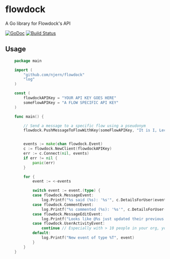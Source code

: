 flowdock
========

A Go library for Flowdock's API


[![GoDoc](https://godoc.org/github.com/njern/flowdock?status.png)](https://godoc.org/github.com/njern/flowdock)
[![Build Status](https://travis-ci.org/njern/flowdock.png?branch=master)](https://travis-ci.org/njern/flowdock)<br>

## Usage


```go
    package main

    import (
        "github.com/njern/flowdock"
        "log"
    )

    const (
        flowdockAPIKey = "YOUR API KEY GOES HERE"
        someFlowAPIKey = "A FLOW SPECIFIC API KEY"
    )

    func main() {

        // Send a message to a specific flow using a pseudonym
	    flowdock.PushMessageToFlowWithKey(someFlowAPIKey, "It is I, Leclerc!", "Monsieur Roger LeClerc")


        events := make(chan flowdock.Event)
        c := flowdock.NewClient(flowdockAPIKey)
        err := c.Connect(nil, events)
        if err != nil {
            panic(err)
        }

        for {
            event := <-events

            switch event := event.(type) {
            case flowdock.MessageEvent:
                log.Printf("%s said (%s): '%s'", c.DetailsForUser(event.UserID).Nick, event.Flow, event.Content)
            case flowdock.CommentEvent:
                log.Printf("%s commented (%s): '%s'", c.DetailsForUser(event.UserID).Nick, event.Flow, event.Content.Text)
            case flowdock.MessageEditEvent:
                log.Printf("Looks like @%s just updated their previous message: '%s'. New message is '%s'", c.DetailsForUser(event.UserID).Nick, messageStore[event.Content.MessageID], event.Content.UpdatedMessage)
            case flowdock.UserActivityEvent:
                continue // Especially with > 10 people in your org, you will get MANY of these events.
            default:
                log.Printf("New event of type %T", event)
            }
        }
    }
```
